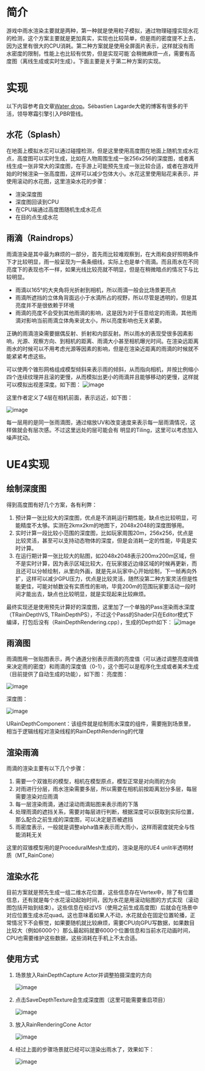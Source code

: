 # 简介
游戏中雨水渲染主要就是两种，第一种就是使用粒子模拟，通过物理碰撞实现水花的检测，这个方案主要就是更加真实，实现也比较简单，但是雨的密度提不上去，因为这里有很大的CPU消耗。第二种方案就是使用全屏面片表示，这样就没有雨水密度的限制，性能上也比较有优势，但是实现可能`会稍微麻烦一点，需要有高度图（离线生成或实时生成）。下面主要是关于第二种方案的实现。

# 实现
以下内容参考自文章[Water drop](https://seblagarde.wordpress.com/2012/12/27/water-drop-2a-dynamic-rain-and-its-effects/)。Sébastien Lagarde大佬的博客有很多的干活，领导寒霜引擎引入PBR管线。
## 水花（Splash）
在地面上模拟水花可以通过碰撞检测，但是这里使用高度图在地面上随机生成水花点，高度图可以实时生成，比如在人物周围生成一张256x256的深度图，或者离线生成一张非常大的深度图，在手游上可能预先生成一张比较合适，或者在游戏开始的时候渲染一张高度图，这样可以减少包体大小。水花这里使用贴花来表示，并使用滚动的水花图，这里渲染水花的步骤：
 * 渲染深度图
 * 深度图回读到CPU
 * 在CPU端通过高度图随机生成水花点
 * 在目的点生成水花

## 雨滴（Raindrops）
雨滴渲染是其中最为麻烦的一部分，首先雨比较难观察到，在大雨和良好照明条件下才比较明显，雨一般呈现为一条条细线，实际上也是单个雨滴。而且雨水在不同亮度下的表现也不一样，如果光线比较亮就不明显，但是在稍微暗点的情况下与比较明显。
 * 雨滴以165°的大夹角将光折射到相机，所以雨滴一般会比场景更亮点
 * 雨滴所遮挡的立体角背面远小于水滴所占的视野，所以尽管是透明的，但是其亮度并不是很依赖于环境
 * 雨滴的亮度不会受到其他雨滴的影响，这是因为对于任意给定的雨滴，其他雨滴对影响当前雨滴立体角来说太小，所以亮度影响也无关紧要。

正确的雨滴渲染需要据偶反射、折射和内部反射。所以雨水的表现受很多因素影响，光源、观察方向、到相机的距离、雨滴大小甚至相机曝光时间。在渲染远距离雨水的时候可以不用考虑光源等因素的影响，但是在渲染近距离的雨滴的时候就不能紧紧考虑这些。

可以使两个锥形网格组成模型倾斜来表示雨的倾斜，从而指向相机，并按比例缩小四个连续纹理并且滚的更慢，从而模拟出更小的雨滴并且能够移动的更慢，这样就可以模拟出视差深度。如下图：
![image](../RenderPictures/RainRendering/rainlayer.png)

这里作者定义了4层在相机前面，表示远近，如下图：

![image](../RenderPictures/RainRendering/layer.png)

每一层用的是同一张雨滴图，通过缩放UV和改变速度来表示每一层雨滴情况，这样做就会有层次感。不过这里远处的层可能会有
明显的Tiling，这里可以考虑加入噪声扰动。

# UE4实现
## 绘制深度图
得到高度图有好几个方案，各有利弊：
1. 预计算一张比较大的深度图，优点是不消耗运行期性能，缺点也比较明显，可能精度不太够。实测在2kmx2km的地图下，2048x2048的深度图够用。
2. 实时计算一段比较小范围的深度图，比如玩家周围20m，256x256，优点是比较灵活，甚至可以支持动态物体的深度，但是会消耗一定的性能，毕竟是实时计算。
3. 在运行期计算一张比较大的贴图，如2048x2048表示200mx200m区域，但不是实时计算，因为表示区域比较大，在玩家接近边缘区域的时候再更新，而且还可以分帧绘制，从里向外画，就是先从玩家中心开始绘制，下一帧再向外扩，这样可以减少GPU压力，优点是比较灵活，随然没第二种方案灵活但是性能更佳，可能对帧数没有实质性的影响，毕竟200m的范围玩家要活动一段时间才能出去，缺点也比较明显，就是实现起来比较麻烦。

最终实现还是使用预先计算好的深度图，这里加了一个单独的Pass渲染雨水深度（TRainDepthVS, TRainDepthPS），不过这个Pass的Shader只在Editor模式下编译，打包后没有（RainDepthRendering.cpp），生成的Depth如下：
![image](../RenderPictures/RainRendering/RainDepth.png)

## 雨滴图
雨滴图用一张贴图表示，两个通道分别表示雨滴的亮度值（可以通过调整亮度阈值来决定雨的密度）和雨滴的深度值（0-1），这个图可以是程序化生成或者美术生成（目前提供了自动生成的功能），如下图：
亮度图：

![image](../RenderPictures/RainRendering/RainDropIntensity.png)

深度图：

![image](../RenderPictures/RainRendering/RainDropVirtualDepth.png)

URainDepthComponent：该组件就是绘制雨水深度的组件，需要拖到场景里，相当于逻辑线程对渲染线程的RainDepthRendering的代理

## 渲染雨滴
雨滴的渲染主要有以下几个步骤：
1. 需要一个双锥形的模型，相机在模型原点，模型正常是对向雨的方向
2. 对雨进行分层，雨水渲染需要多层，所以需要在相机前按距离划分多层，每层需要渲染对应雨滴
3. 每一层渲染雨滴，通过滚动雨滴贴图来表示雨的下落
4. 处理雨滴的遮挡关系，需要对每层进行判断，根据深度可以获取到实际位置，那么配合之前生成的深度图，可以决定是否被遮挡
5. 雨密度表示，一般就是调整alpha值来表示雨大雨小，这样雨密度就完全与性能消耗无关

这里的双锥模型用的是ProceduralMesh生成的，渲染是用的UE4 unlit半透明材质（MT_RainCone）

## 渲染水花
目前方案就是预先生成一组二维水花位置，这些信息存在Vertex中，除了有位置信息，还有就是每个水花滚动起始时间，因为水花是用滚动贴图的方式实现（滚动图包括开始到结束）。这些信息在经过VS（使用之前生成高度图）后就会在场景中对应位置生成水花quad。这也意味着如果人不动，水花就会在固定位置轮播，正常情况下不会察觉，如果要随机就比较麻烦，需要CPU向GPU写数据，如果数目比较大（例如6000个）那么最起码就要6000个位置信息和当前水花动画时间，CPU也需要维护这些数据，这些消耗在手机上不太合适。

## 使用方式
1. 场景放入RainDepthCapture Actor并调整拍摄深度的方向

    ![image](../RenderPictures/RainRendering/RainDepthCaptureActor.png)

2. 点击SaveDepthTexture会生成深度图（这里可能需要重启项目）

    ![image](../RenderPictures/RainRendering/RainDepthCaptureParameters.png)

2. 放入RainRenderingCone Actor

    ![image](../RenderPictures/RainRendering/RainRenderingCone.png)

4. 经过上面的步骤场景就已经可以渲染出雨水了，效果如下：

    ![image](../RenderPictures/RainRendering/RainRendering.png)



